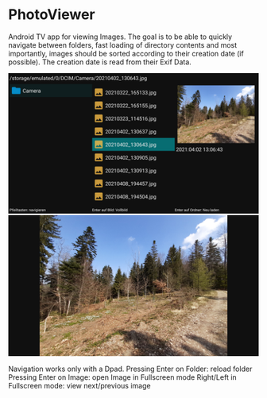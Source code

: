 # PhotoViewer
Android TV app for viewing Images.
The goal is to be able to quickly navigate between folders, fast loading of directory contents and most importantly, images should be sorted according to their creation date (if possible). The creation date is read from their Exif Data.

![Image](./Screenshots/Screenshot_1.png)
![Image](./Screenshots/Screenshot_2.png)

Navigation works only with a Dpad.
Pressing Enter on Folder: reload folder
Pressing Enter on Image: open Image in Fullscreen mode
Right/Left in Fullscreen mode: view next/previous image